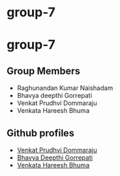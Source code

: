 # group-7

# group-7

## Group Members

- Raghunandan Kumar Naishadam
- Bhavya deepthi Gorrepati
- Venkat Prudhvi Dommaraju
- Venkata Hareesh Bhuma

## Github profiles

- [Venkat Prudhvi Dommaraju](https://github.com/prudhvi15)
- [Bhavya Deepthi Gorrepati](https://github.com/Bhavya-123)
- [Venkata Hareesh Bhuma](https://github.com/hareeshbhuma)